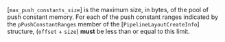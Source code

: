 [`max_push_constants_size`] is the
maximum size, in bytes, of the pool of push constant memory.
For each of the push constant ranges indicated by the
`pPushConstantRanges` member of the [`PipelineLayoutCreateInfo`]
structure, (`offset` +  `size`) **must**  be less than or
equal to this limit.